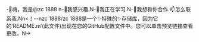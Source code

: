 -👋嗨，我是@zc 1888 n-👀我感兴趣.N-🌱我正在学习.N-💞️我想和你合作.📫怎么联系我.Nn<！--nzc 1888/zc 1888是一个✨特殊的✨存储库，因为它的‘README.m’(此文件)出现在您的GitHub配置文件中。您可以单击预览链接查看更改。N->
